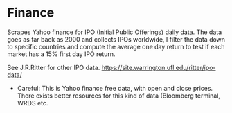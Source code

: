 # Finance

Scrapes Yahoo finance for IPO (Initial Public Offerings) daily data. The data goes as far back as 2000 and collects IPOs worldwide, I filter the data down to specific countries and compute the average one day return to test if each market has a 15% first day IPO return.

See J.R.Ritter for other IPO data. https://site.warrington.ufl.edu/ritter/ipo-data/

- Careful: This is Yahoo finance free data, with open and close prices. There exists better resources for this kind of data (Bloomberg terminal, WRDS etc.
